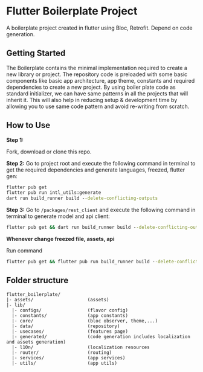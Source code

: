 # Flutter Boilerplate Project

A boilerplate project created in flutter using Bloc, Retrofit. Depend on code generation.

## Getting Started

The Boilerplate contains the minimal implementation required to create a new library or project. The
repository code is preloaded with some basic components like basic app architecture, app theme,
constants and required dependencies to create a new project. By using boiler plate code as standard
initializer, we can have same patterns in all the projects that will inherit it. This will also help
in reducing setup & development time by allowing you to use same code pattern and avoid re-writing
from scratch.

## How to Use

**Step 1:**

Fork, download or clone this repo.

**Step 2:**
Go to project root and execute the following command in terminal to get the required dependencies
and generate languages, freezed, flutter gen:

```cmd
flutter pub get
flutter pub run intl_utils:generate
dart run build_runner build --delete-conflicting-outputs
```

**Step 3:**
Go to `/packages/rest_client` and execute the following command in terminal to generate model and
api client:

```cmd
flutter pub get && dart run build_runner build --delete-conflicting-outputs
```

**Whenever change freezed file, assets, api**

Run command

```cmd
flutter pub get && flutter pub run build_runner build --delete-conflicting-outputs
```

## Folder structure

```
flutter_boilerplate/
|- assets/                    (assets)
|- lib/
  |- configs/                 (flavor config)
  |- constants/               (app constants)
  |- core/                    (bloc observer, theme,...)
  |- data/                    (repository)
  |- usecases/                (features page)
  |- generated/               (code generation includes localization and assets generation)
  |- l10n/                    (localization resources
  |- router/                  (routing)
  |- services/                (app services)
  |- utils/                   (app utils)

```